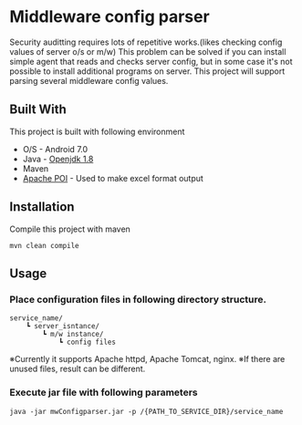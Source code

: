 # Middleware config parser
Security auditting requires lots of repetitive works.(likes checking config values of server o/s or m/w)
This problem can be solved if you can install simple agent that reads and checks server config,
but in some case  it's not possible to install additional programs on server.
This project will support parsing several middleware config values.
## Built With
This project is built with following environment
* O/S - Android 7.0
* Java - [Openjdk 1.8](http://openjdk.java.net)
* Maven
* [Apache POI](https://poi.apache.org) - Used to make excel format output
## Installation
Compile this project with maven
```
mvn clean compile
```
## Usage
### Place configuration files in following directory structure.
```
service_name/
	┗ server_isntance/
		┗ m/w instance/
			┗ config files
```
※Currently it supports Apache httpd, Apache Tomcat, nginx.
※If there are unused files, result can be different.
### Execute jar file with following parameters
```
java -jar mwConfigparser.jar -p /{PATH_TO_SERVICE_DIR}/service_name
```
